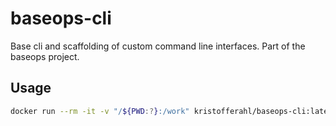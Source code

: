 # baseops-cli

Base cli and scaffolding of custom command line interfaces.
Part of the baseops project.

## Usage

```bash
docker run --rm -it -v "/${PWD:?}:/work" kristofferahl/baseops-cli:latest init
```

